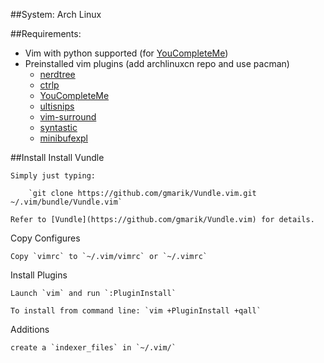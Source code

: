 ##System: Arch Linux

##Requirements:
* Vim with python supported (for [YouCompleteMe](https://github.com/Valloric/YouCompleteMe))
* Preinstalled vim plugins (add archlinuxcn repo and use pacman)
	* [nerdtree](https://github.com/scrooloose/nerdtree)
	* [ctrlp](https://github.com/kien/ctrlp.vim)
	* [YouCompleteMe](https://github.com/Valloric/YouCompleteMe)
	* [ultisnips](https://github.com/SirVer/ultisnips)
	* [vim-surround](https://github.com/tpope/vim-surround)
	* [syntastic](https://github.com/scrooloose/syntastic)
	* [minibufexpl](https://github.com/fholgado/minibufexpl.vim)

##Install
Install Vundle

	Simply just typing:

		`git clone https://github.com/gmarik/Vundle.vim.git ~/.vim/bundle/Vundle.vim`

	Refer to [Vundle](https://github.com/gmarik/Vundle.vim) for details.

Copy Configures

	Copy `vimrc` to `~/.vim/vimrc` or `~/.vimrc`

Install Plugins

	Launch `vim` and run `:PluginInstall`

	To install from command line: `vim +PluginInstall +qall`

Additions

	create a `indexer_files` in `~/.vim/`

